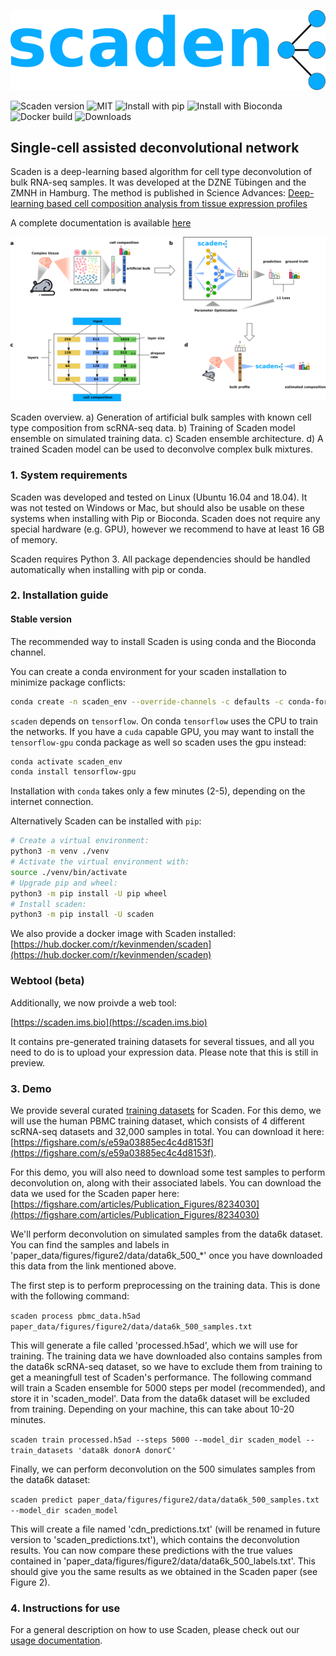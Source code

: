 ![Scaden](docs/img/scaden_logo.png)


![Scaden version](https://img.shields.io/badge/Scaden-v0.9.6-cyan)
![MIT](https://img.shields.io/badge/License-MIT-black)
![Install with pip](https://img.shields.io/badge/Install%20with-pip-blue)
![Install with Bioconda](https://img.shields.io/badge/Install%20with-conda-green)
![Docker build](https://img.shields.io/docker/cloud/build/kevinmenden/scaden)
![Downloads](https://static.pepy.tech/personalized-badge/scaden?period=total&units=international_system&left_color=blue&right_color=green&left_text=Downloads)

## Single-cell assisted deconvolutional network

Scaden is a deep-learning based algorithm for cell type deconvolution of bulk RNA-seq samples. It was developed 
at the DZNE Tübingen and the ZMNH in Hamburg. 
The method is published in Science Advances:
 [Deep-learning based cell composition analysis from tissue expression profiles](https://advances.sciencemag.org/content/6/30/eaba2619)

A complete documentation is available [here](https://scaden.readthedocs.io)


![Figure1](docs/img/figure1.png)

Scaden overview. a) Generation of artificial bulk samples with known cell type composition from scRNA-seq data. b) Training 
of Scaden model ensemble on simulated training data. c) Scaden ensemble architecture. d) A trained Scaden model can be used
to deconvolve complex bulk mixtures.

### 1. System requirements
Scaden was developed and tested on Linux (Ubuntu 16.04 and 18.04). It was not tested on Windows or Mac, but should
also be usable on these systems when installing with Pip or Bioconda. Scaden does not require any special
hardware (e.g. GPU), however we recommend to have at least 16 GB of memory.

Scaden requires Python 3. All package dependencies should be handled automatically when installing with pip or conda.

### 2. Installation guide

#### Stable version

The recommended way to install Scaden is using conda and the Bioconda channel.

You can create a conda environment for your scaden installation to minimize package conflicts:

```bash
conda create -n scaden_env --override-channels -c defaults -c conda-forge -c bioconda scaden
```

`scaden` depends on `tensorflow`. On conda `tensorflow` uses the CPU to train the networks.
 If you have a `cuda` capable GPU, you may want to install the `tensorflow-gpu` conda package as well
so scaden uses the gpu instead:

```bash
conda activate scaden_env
conda install tensorflow-gpu
```

Installation with `conda` takes only a few minutes (2-5), depending on the internet connection.

Alternatively Scaden can be installed with `pip`:

```bash
# Create a virtual environment:
python3 -m venv ./venv
# Activate the virtual environment with:
source ./venv/bin/activate
# Upgrade pip and wheel:
python3 -m pip install -U pip wheel
# Install scaden:
python3 -m pip install -U scaden
```

We also provide a docker image with Scaden installed:
[https://hub.docker.com/r/kevinmenden/scaden](https://hub.docker.com/r/kevinmenden/scaden)


### Webtool (beta)
Additionally, we now proivde a web tool:

[https://scaden.ims.bio](https://scaden.ims.bio)

It contains pre-generated training datasets for several tissues, and all you need to do is to upload your expression data. Please note that this is still in preview.

### 3. Demo
We provide several curated [training datasets](https://scaden.readthedocs.io/en/latest/datasets/) for Scaden. For this demo,
we will use the human PBMC training dataset, which consists of 4 different scRNA-seq datasets and 32,000 samples in total.
You can download it here:
[https://figshare.com/s/e59a03885ec4c4d8153f](https://figshare.com/s/e59a03885ec4c4d8153f).

For this demo, you will also need to download some test samples to perform deconvolution on, along with their associated labels.
You can download the data we used for the Scaden paper here:
[https://figshare.com/articles/Publication_Figures/8234030](https://figshare.com/articles/Publication_Figures/8234030)

We'll perform deconvolution on simulated samples from the data6k dataset. You can find the samples and labels in 'paper_data/figures/figure2/data/data6k_500_*'
once you have downloaded this data from the link mentioned above.

The first step is to perform preprocessing on the training data. This is done with the following command:

`scaden process pbmc_data.h5ad paper_data/figures/figure2/data/data6k_500_samples.txt`

This will generate a file called 'processed.h5ad', which we will use for training. The training data
we have downloaded also contains samples from the data6k scRNA-seq dataset, so we have to exclude them from training
to get a meaningfull test of Scaden's performance. The following command will train a Scaden ensemble for 5000 steps per model (recommended),
and store it in 'scaden_model'. Data from the data6k dataset will be excluded from training. Depending on your machine, this can take about 10-20 minutes.

`scaden train processed.h5ad --steps 5000 --model_dir scaden_model --train_datasets 'data8k donorA donorC'`

Finally, we can perform deconvolution on the 500 simulates samples from the data6k dataset:

`scaden predict paper_data/figures/figure2/data/data6k_500_samples.txt --model_dir scaden_model`

This will create a file named 'cdn_predictions.txt' (will be renamed in future version to 'scaden_predictions.txt'), which contains
the deconvolution results. You can now compare these predictions with the true values contained in 
'paper_data/figures/figure2/data/data6k_500_labels.txt'. This should give you the same results as we obtained in the Scaden paper
(see Figure 2).

### 4. Instructions for use
For a general description on how to use Scaden, please check out our [usage documentation](https://scaden.readthedocs.io/en/latest/usage/).
